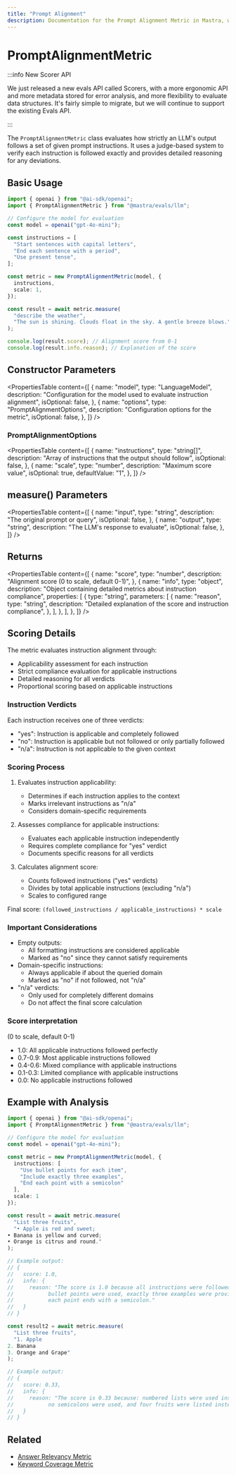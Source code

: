 ```yaml
---
title: "Prompt Alignment"
description: Documentation for the Prompt Alignment Metric in Mastra, which evaluates how well LLM outputs adhere to given prompt instructions.
---
```


# PromptAlignmentMetric

:::info New Scorer API

We just released a new evals API called Scorers, with a more ergonomic API and more metadata stored for error analysis, and more flexibility to evaluate data structures. It's fairly simple to migrate, but we will continue to support the existing Evals API.

:::

The `PromptAlignmentMetric` class evaluates how strictly an LLM's output follows a set of given prompt instructions. It uses a judge-based system to verify each instruction is followed exactly and provides detailed reasoning for any deviations.

## Basic Usage

```typescript
import { openai } from "@ai-sdk/openai";
import { PromptAlignmentMetric } from "@mastra/evals/llm";

// Configure the model for evaluation
const model = openai("gpt-4o-mini");

const instructions = [
  "Start sentences with capital letters",
  "End each sentence with a period",
  "Use present tense",
];

const metric = new PromptAlignmentMetric(model, {
  instructions,
  scale: 1,
});

const result = await metric.measure(
  "describe the weather",
  "The sun is shining. Clouds float in the sky. A gentle breeze blows.",
);

console.log(result.score); // Alignment score from 0-1
console.log(result.info.reason); // Explanation of the score
```

## Constructor Parameters

<PropertiesTable
content={[
{
name: "model",
type: "LanguageModel",
description:
"Configuration for the model used to evaluate instruction alignment",
isOptional: false,
},
{
name: "options",
type: "PromptAlignmentOptions",
description: "Configuration options for the metric",
isOptional: false,
},
]}
/>

### PromptAlignmentOptions

<PropertiesTable
content={[
{
name: "instructions",
type: "string[]",
description: "Array of instructions that the output should follow",
isOptional: false,
},
{
name: "scale",
type: "number",
description: "Maximum score value",
isOptional: true,
defaultValue: "1",
},
]}
/>

## measure() Parameters

<PropertiesTable
content={[
{
name: "input",
type: "string",
description: "The original prompt or query",
isOptional: false,
},
{
name: "output",
type: "string",
description: "The LLM's response to evaluate",
isOptional: false,
},
]}
/>

## Returns

<PropertiesTable
content={[
{
name: "score",
type: "number",
description: "Alignment score (0 to scale, default 0-1)",
},
{
name: "info",
type: "object",
description:
"Object containing detailed metrics about instruction compliance",
properties: [
{
type: "string",
parameters: [
{
name: "reason",
type: "string",
description:
"Detailed explanation of the score and instruction compliance",
},
],
},
],
},
]}
/>

## Scoring Details

The metric evaluates instruction alignment through:

- Applicability assessment for each instruction
- Strict compliance evaluation for applicable instructions
- Detailed reasoning for all verdicts
- Proportional scoring based on applicable instructions

### Instruction Verdicts

Each instruction receives one of three verdicts:

- "yes": Instruction is applicable and completely followed
- "no": Instruction is applicable but not followed or only partially followed
- "n/a": Instruction is not applicable to the given context

### Scoring Process

1. Evaluates instruction applicability:
   - Determines if each instruction applies to the context
   - Marks irrelevant instructions as "n/a"
   - Considers domain-specific requirements

2. Assesses compliance for applicable instructions:
   - Evaluates each applicable instruction independently
   - Requires complete compliance for "yes" verdict
   - Documents specific reasons for all verdicts

3. Calculates alignment score:
   - Counts followed instructions ("yes" verdicts)
   - Divides by total applicable instructions (excluding "n/a")
   - Scales to configured range

Final score: `(followed_instructions / applicable_instructions) * scale`

### Important Considerations

- Empty outputs:
  - All formatting instructions are considered applicable
  - Marked as "no" since they cannot satisfy requirements
- Domain-specific instructions:
  - Always applicable if about the queried domain
  - Marked as "no" if not followed, not "n/a"
- "n/a" verdicts:
  - Only used for completely different domains
  - Do not affect the final score calculation

### Score interpretation

(0 to scale, default 0-1)

- 1.0: All applicable instructions followed perfectly
- 0.7-0.9: Most applicable instructions followed
- 0.4-0.6: Mixed compliance with applicable instructions
- 0.1-0.3: Limited compliance with applicable instructions
- 0.0: No applicable instructions followed

## Example with Analysis

```typescript
import { openai } from "@ai-sdk/openai";
import { PromptAlignmentMetric } from "@mastra/evals/llm";

// Configure the model for evaluation
const model = openai("gpt-4o-mini");

const metric = new PromptAlignmentMetric(model, {
  instructions: [
    "Use bullet points for each item",
    "Include exactly three examples",
    "End each point with a semicolon"
  ],
  scale: 1
});

const result = await metric.measure(
  "List three fruits",
  "• Apple is red and sweet;
• Banana is yellow and curved;
• Orange is citrus and round."
);

// Example output:
// {
//   score: 1.0,
//   info: {
//     reason: "The score is 1.0 because all instructions were followed exactly:
//           bullet points were used, exactly three examples were provided, and
//           each point ends with a semicolon."
//   }
// }

const result2 = await metric.measure(
  "List three fruits",
  "1. Apple
2. Banana
3. Orange and Grape"
);

// Example output:
// {
//   score: 0.33,
//   info: {
//     reason: "The score is 0.33 because: numbered lists were used instead of bullet points,
//           no semicolons were used, and four fruits were listed instead of exactly three."
//   }
// }
```

## Related

- [Answer Relevancy Metric](./answer-relevancy)
- [Keyword Coverage Metric](./keyword-coverage)
